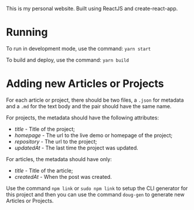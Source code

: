 This is my personal website. Built using ReactJS and create-react-app.

# Running

To run in development mode, use the command: `yarn start`

To build and deploy, use the command: `yarn build`

# Adding new Articles or Projects

For each article or project, there should be two files, a `.json` for metadata and a `.md` for the text body and
the pair should have the same name.

For projects, the metadata should have the following attributes:
- *title* - Title of the project;
- *homepage* - The url to the live demo or homepage of the project;
- *repository* - The url to the project;
- *updatedAt* - The last time the project was updated.

For articles, the metadata should have only:

- *title* - Title of the article;
- *createdAt* - When the post was created.

Use the command `npm link` or `sudo npm link` to setup the CLI generator for this project and then you can
use the command `doug-gen` to generate new Articles or Projects.
